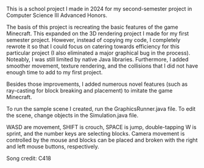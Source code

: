 This is a school project I made in 2024 for my second-semester project in Computer Science III Advanced Honors. 

The basis of this project is recreating the basic features of the game Minecraft. This expanded on the 3D rendering project I made for my first semester project. However, instead of copying my code, I completely rewrote it so that I could focus on catering towards efficiency for this particular project (I also eliminated a major graphical bug in the process). Noteably, I was still limited by native Java libraries. Furthermore, I added smoother movement, texture rendering, and the collisions that I did not have enough time to add to my first project. 

Besides those improvements, I added numerous novel features (such as ray-casting for block breaking and placement) to imitate the game Minecraft.

To run the sample scene I created, run the GraphicsRunner.java file. To edit the scene, change objects in the Simulation.java file. 

WASD are movement, SHIFT is crouch, SPACE is jump, double-tapping W is sprint, and the number keys are selecting blocks. Camera movement is controlled by the mouse and blocks can be placed and broken with the right and left mouse buttons, respectively.

Song credit: C418
